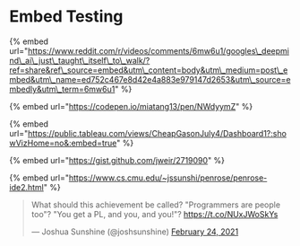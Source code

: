 # Embed Testing

{% embed url="https://www.reddit.com/r/videos/comments/6mw6u1/googles\_deepmind\_ai\_just\_taught\_itself\_to\_walk/?ref=share&ref\_source=embed&utm\_content=body&utm\_medium=post\_embed&utm\_name=ed752c467e8d42e4a883e979147d2653&utm\_source=embedly&utm\_term=6mw6u1" %}



{% embed url="https://codepen.io/miatang13/pen/NWdyymZ" %}

{% embed url="https://public.tableau.com/views/CheapGasonJuly4/Dashboard1?:showVizHome=no&:embed=true" %}

{% embed url="https://gist.github.com/jweir/2719090" %}

{% embed url="https://www.cs.cmu.edu/~jssunshi/penrose/penrose-ide2.html" %}


<blockquote class="twitter-tweet"><p lang="en" dir="ltr">What should this achievement be called? &quot;Programmers are people too&quot;? &quot;You get a PL, and you, and you!&quot;? <a href="https://t.co/NUxJWoSkYs">https://t.co/NUxJWoSkYs</a></p>&mdash; Joshua Sunshine (@joshsunshine) <a href="https://twitter.com/joshsunshine/status/1364557605230813189?ref_src=twsrc%5Etfw">February 24, 2021</a></blockquote> <script async src="https://platform.twitter.com/widgets.js" charset="utf-8"></script>
